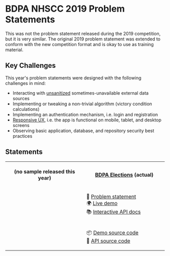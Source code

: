 # BDPA NHSCC 2019 Problem Statements

This was not the problem statement released during the 2019 competition, but it
is very similar. The original 2019 problem statement was extended to conform
with the new competition format and is okay to use as training material.

## Key Challenges

This year's problem statements were designed with the following challenges in
mind:

- Interacting with
  [unsanitized](https://www.esecurityplanet.com/endpoint/prevent-web-attacks-using-input-sanitization)
  sometimes-unavailable external data sources
- Implementing or tweaking a non-trivial algorithm (victory condition
  calculations)
- Implementing an authentication mechanism, i.e. login and registration
- [Responsive UX](https://en.wikipedia.org/wiki/Responsive_web_design), i.e. the
  app is functional on mobile, tablet, and desktop screens
- Observing basic application, database, and repository security best practices

## Statements

<table>
<tr>
<th>
<img width="500" height="1" />
<p align="center"><strong>(no sample released this year)</strong></p>
</th>
<th>
<img width="500" height="1" />
<p align="center"><strong><a href="/2019/elections">BDPA Elections</a> (actual)</strong></p>
</th>
</tr>
<tr>
<td>
</td>
<td>
<img width="500" height="1" />
<p>
📑 <a href="/2019/elections">Problem statement</a>
<br />
🌍 <a href="https://elections.solutions.hscc.bdpa.org">Live demo</a>
<br />
📚 <a href="https://hscc4cfe8be7.docs.apiary.io/">Interactive API docs</a>
</p>
</td>
</tr>
<tr>
<td>
</td>
<td>
<img width="500" height="1" />
<p>
📦 <a href="https://github.com/nhscc/elections.solutions.hscc.bdpa.org">Demo source code</a>
<br />
🎒 <a href="https://github.com/nhscc/elections.api.hscc.bdpa.org">API source code</a>
</p>
</td>
</tr>
</table>
